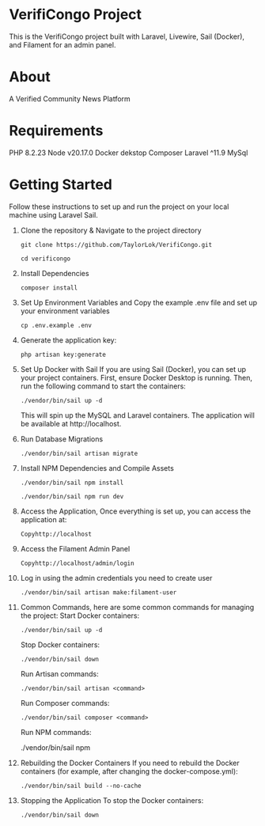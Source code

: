 # VerifiCongo Project

This is the VerifiCongo project built with Laravel, Livewire, Sail (Docker), and Filament for an admin panel.

# About

A Verified Community News Platform

# Requirements

PHP 8.2.23
Node v20.17.0
Docker dekstop
Composer
Laravel ^11.9
MySql 

# Getting Started
Follow these instructions to set up and run the project on your local machine using Laravel Sail.

1. Clone the repository & Navigate to the project directory

    ```
    git clone https://github.com/TaylorLok/VerifiCongo.git
    ```
    ```
    cd verificongo
    ```
2. Install Dependencies

    ```
    composer install
    ```
3. Set Up Environment Variables and Copy the example .env file and set up your environment variables
    
    ```
    cp .env.example .env
    ```
4. Generate the application key:

    ```
    php artisan key:generate
    ```
5. Set Up Docker with Sail
    If you are using Sail (Docker), you can set up your project containers. First, ensure Docker Desktop is running.
    Then, run the following command to start the containers:

    ```
    ./vendor/bin/sail up -d
    ```
    This will spin up the MySQL and Laravel containers. The application will be available at http://localhost.

6. Run Database Migrations

    ```
    ./vendor/bin/sail artisan migrate
    ```
7. Install NPM Dependencies and Compile Assets

    ```
    ./vendor/bin/sail npm install
    ```
    ```
    ./vendor/bin/sail npm run dev
    ```
8. Access the Application, Once everything is set up, you can access the application at:

    ```
    Copyhttp://localhost
    ```
9. Access the Filament Admin Panel

    ```
    Copyhttp://localhost/admin/login
    ```
10. Log in using the admin credentials you need to create user

    ```
    ./vendor/bin/sail artisan make:filament-user
    ```
11. Common Commands, here are some common commands for managing the project:
    Start Docker containers:

        ./vendor/bin/sail up -d
        
    Stop Docker containers:

      
        ./vendor/bin/sail down
        
    Run Artisan commands:

        
        ./vendor/bin/sail artisan <command>
        
    Run Composer commands:

        
        ./vendor/bin/sail composer <command>
        
    Run NPM commands:

        
    ./vendor/bin/sail npm <command>
    

12. Rebuilding the Docker Containers
    If you need to rebuild the Docker containers (for example, after changing the docker-compose.yml):

        
        ./vendor/bin/sail build --no-cache
       

13. Stopping the Application
    To stop the Docker containers:
    
        ./vendor/bin/sail down
       